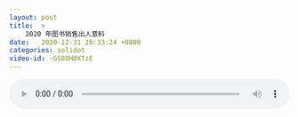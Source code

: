 ```yaml
---
layout: post
title:  >
    2020 年图书销售出人意料
date:   2020-12-31 20:33:24 +0800
categories: solidot
video-id: -GS8OH0XTzE
---
```


<audio src="/assets/122d27428d95673259be0d1d2d403b72.mp3" style="width: 100%;" controls></audio>

